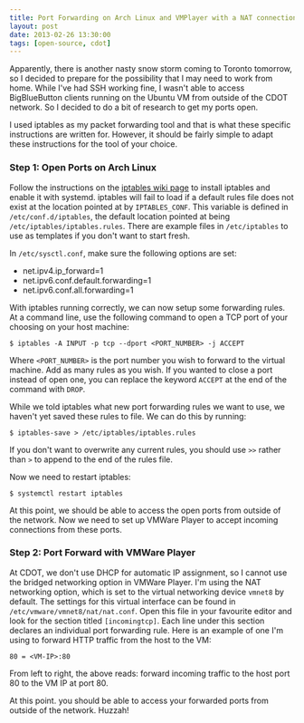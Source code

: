 ```yaml
---
title: Port Forwarding on Arch Linux and VMPlayer with a NAT connection
layout: post
date: 2013-02-26 13:30:00
tags: [open-source, cdot]
---
```

Apparently, there is another nasty snow storm coming to Toronto tomorrow, so I decided
to prepare for the possibility that I may need to work from home. While I've had SSH working
fine, I wasn't able to access BigBlueButton clients running on the Ubuntu VM from outside
of the CDOT network. So I decided to do a bit of research to get my ports open.

I used iptables as my packet forwarding tool and that is what these specific instructions are written for.
However, it should be fairly simple to adapt these instructions for the tool of your choice.

### Step 1: Open Ports on Arch Linux

Follow the instructions on the [iptables wiki page](https://wiki.archlinux.org/index.php/Iptables)
to install iptables and enable it with systemd. iptables will fail to load if a default rules
file does not exist at the location pointed at by `IPTABLES_CONF`. This variable is defined in
`/etc/conf.d/iptables`, the default location pointed at being `/etc/iptables/iptables.rules`. There are
example files in `/etc/iptables` to use as templates if you don't want to start fresh.

In `/etc/sysctl.conf`, make sure the following options are set:

* net.ipv4.ip_forward=1
* net.ipv6.conf.default.forwarding=1
* net.ipv6.conf.all.forwarding=1

With iptables running correctly, we can now setup some forwarding rules. At a command line, use
the following command to open a TCP port of your choosing on your host machine:

```$ iptables -A INPUT -p tcp --dport <PORT_NUMBER> -j ACCEPT```

Where `<PORT_NUMBER>` is the port number you wish to forward to the virtual machine. Add as many rules as
you wish. If you wanted to close a port instead of open one, you can replace the keyword `ACCEPT` at the end
of the command with `DROP`.

While we told iptables what new port forwarding rules we want to use, we haven't yet saved these rules to file.
We can do this by running:

```$ iptables-save > /etc/iptables/iptables.rules```

If you don't want to overwrite any current rules, you should use `>>` rather than `>` to append to the end
of the rules file.

Now we need to restart iptables:

`$ systemctl restart iptables`

At this point, we should be able to access the open ports from outside of the network. Now we need to set up
VMWare Player to accept incoming connections from these ports.

### Step 2: Port Forward with VMWare Player

At CDOT, we don't use DHCP for automatic IP assignment, so I cannot use the bridged networking option in VMWare Player.
I'm using the NAT networking option, which is set to the virtual networking device `vmnet8` by default. The settings for
this virtual interface can be found in `/etc/vmware/vmnet8/nat/nat.conf`. Open this file in your favourite editor and look
for the section titled `[incomingtcp]`. Each line under this section declares an individual port forwarding rule. Here is an
example of one I'm using to forward HTTP traffic from the host to the VM:

`80 = <VM-IP>:80`

From left to right, the above reads: forward incoming traffic to the host port 80 to the VM IP at port 80.

At this point. you should be able to access your forwarded ports from outside of the network. Huzzah!

